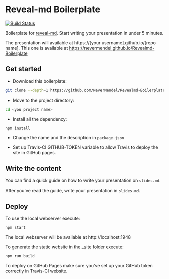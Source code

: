 # Reveal-md Boilerplate

[![Build Status](https://travis-ci.com/NeverMendel/Revealmd-Boilerplate.svg?branch=master)](https://travis-ci.com/NeverMendel/Revealmd-Boilerplate)

Boilerplate for [reveal-md](https://github.com/webpro/reveal-md). Start writing your presentation in under 5 minutes.

The presentation will available at https://[your username].github.io/[repo name]. This one is available at https://nevermendel.github.io/Revealmd-Boilerplate

## Get started

- Download this boilerplate:

```bash
git clone --depth=1 https://github.com/NeverMendel/Revealmd-Boilerplate.git <your project name>
```

- Move to the project directory:

```bash
cd <you project name>
```

- Install all the dependency:

```bash
npm install
```

- Change the name and the description in `package.json`

- Set up Travis-CI GITHUB-TOKEN variable to allow Travis to deploy the site in GitHub pages.

## Write the content

You can find a quick guide on how to write your presentation on `slides.md`.

After you've read the guide, write your presentation in `slides.md`.

## Deploy

To use the local webserver execute:

```bash
npm start
```

The local webserver will be available at http://localhost:1948

To generate the static website in the _site folder execute:

```bash
npm run build
```

To deploy on GitHub Pages make sure you've set up your GitHub token correctly in Travis-CI website.